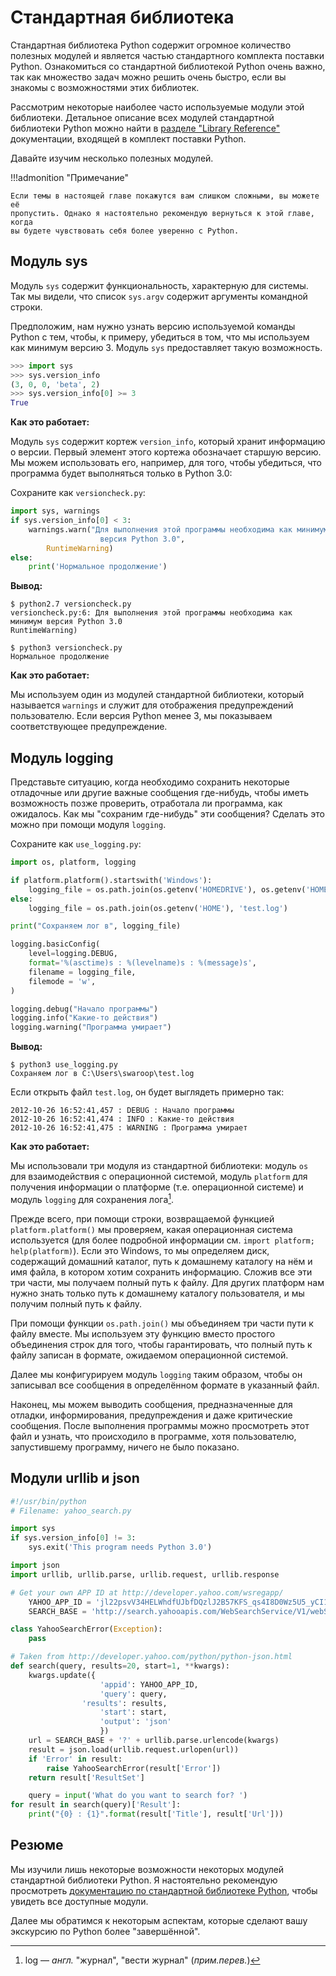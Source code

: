 # Стандартная библиотека

Стандартная библиотека Python содержит огромное количество полезных модулей и
является частью стандартного комплекта поставки Python. Ознакомиться со
стандартной библиотекой Python очень важно, так как множество задач можно
решить очень быстро, если вы знакомы с возможностями этих библиотек.

Рассмотрим некоторые наиболее часто используемые модули этой библиотеки.
Детальное описание всех модулей стандартной библиотеки Python можно найти в
[разделе "Library Reference"](http://docs.python.org/py3k/library/index.html)
документации, входящей в комплект поставки Python.

Давайте изучим несколько полезных модулей.

!!!admonition "Примечание"

    Если темы в настоящей главе покажутся вам слишком сложными, вы можете её
    пропустить. Однако я настоятельно рекомендую вернуться к этой главе, когда
    вы будете чувствовать себя более уверенно с Python.

## Модуль sys

Модуль `sys` содержит функциональность, характерную для системы. Так мы
видели, что список `sys.argv` содержит аргументы командной строки.

Предположим, нам нужно узнать версию используемой команды Python с тем, чтобы,
к примеру, убедиться в том, что мы используем как минимум версию 3. Модуль
`sys` предоставляет такую возможность.

```python
>>> import sys
>>> sys.version_info
(3, 0, 0, 'beta', 2)
>>> sys.version_info[0] >= 3
True
```

**Как это работает:**

Модуль `sys` содержит кортеж `version_info`, который хранит информацию о
версии. Первый элемент этого кортежа обозначает старшую версию. Мы можем
использовать его, например, для того, чтобы убедиться, что программа будет
выполняться только в Python 3.0:

Сохраните как `versioncheck.py`:

```python
import sys, warnings
if sys.version_info[0] < 3:
	warnings.warn("Для выполнения этой программы необходима как минимум \
					версия Python 3.0",
		RuntimeWarning)
else:
	print('Нормальное продолжение')
```

**Вывод:**

```
$ python2.7 versioncheck.py
versioncheck.py:6: Для выполнения этой программы необходима как минимум версия Python 3.0
RuntimeWarning)

$ python3 versioncheck.py
Нормальное продолжение
```

**Как это работает:**

Мы используем один из модулей стандартной библиотеки, который называется
`warnings` и служит для отображения предупреждений пользователю. Если
версия Python менее 3, мы показываем соответствующее предупреждение.

## Модуль logging

Представьте ситуацию, когда необходимо сохранить некоторые отладочные или другие
важные сообщения где-нибудь, чтобы иметь возможность позже проверить, отработала
ли программа, как ожидалось. Как мы "сохраним где-нибудь" эти сообщения? Сделать
это можно при помощи модуля `logging`.

Сохраните как `use_logging.py`:

```python
import os, platform, logging

if platform.platform().startswith('Windows'):
	logging_file = os.path.join(os.getenv('HOMEDRIVE'), os.getenv('HOMEPATH'), 'test.log')
else:
	logging_file = os.path.join(os.getenv('HOME'), 'test.log')

print("Сохраняем лог в", logging_file)

logging.basicConfig(
	level=logging.DEBUG,
	format='%(asctime)s : %(levelname)s : %(message)s',
	filename = logging_file,
	filemode = 'w',
)

logging.debug("Начало программы")
logging.info("Какие-то действия")
logging.warning("Программа умирает")
```

**Вывод:**

```
$ python3 use_logging.py
Сохраняем лог в C:\Users\swaroop\test.log
```

Если открыть файл `test.log`, он будет выглядеть примерно так:

```
2012-10-26 16:52:41,457 : DEBUG : Начало программы
2012-10-26 16:52:41,474 : INFO : Какие-то действия
2012-10-26 16:52:41,475 : WARNING : Программа умирает
```

**Как это работает:**

Мы использовали три модуля из стандартной библиотеки: модуль `os` для
взаимодействия с операционной системой, модуль `platform` для получения
информации о платформе (т.е. операционной системе) и модуль `logging` для
сохранения лога[^1].

Прежде всего, при помощи строки, возвращаемой функцией `platform.platform()`
мы проверяем, какая операционная система используется (для более подробной
информации см. `import platform; help(platform)`). Если это Windows, то мы
определяем диск, содержащий домашний каталог, путь к домашнему каталогу на нём
и имя файла, в котором хотим сохранить информацию. Сложив все эти три части,
мы получаем полный путь к файлу. Для других платформ нам нужно знать только
путь к домашнему каталогу пользователя, и мы получим полный путь к файлу.

При помощи функции `os.path.join()` мы объединяем три части пути к файлу
вместе. Мы используем эту функцию вместо простого объединения строк для того,
чтобы гарантировать, что полный путь к файлу записан в формате, ожидаемом
операционной системой.

Далее мы конфигурируем модуль `logging` таким образом, чтобы он записывал
все сообщения в определённом формате в указанный файл.

Наконец, мы можем выводить сообщения, предназначенные для отладки,
информирования, предупреждения и даже критические сообщения. После выполнения
программы можно просмотреть этот файл и узнать, что происходило в программе,
хотя пользователю, запустившему программу, ничего не было показано.

## Модули urllib и json

```python
#!/usr/bin/python
# Filename: yahoo_search.py

import sys
if sys.version_info[0] != 3:
	sys.exit('This program needs Python 3.0')

import json
import urllib, urllib.parse, urllib.request, urllib.response

# Get your own APP ID at http://developer.yahoo.com/wsregapp/
	YAHOO_APP_ID = 'jl22psvV34HELWhdfUJbfDQzlJ2B57KFS_qs4I8D0Wz5U5_yCI1Awv8.lBSfPhwr'
	SEARCH_BASE = 'http://search.yahooapis.com/WebSearchService/V1/webSearch'

class YahooSearchError(Exception):
	pass

# Taken from http://developer.yahoo.com/python/python-json.html
def search(query, results=20, start=1, **kwargs):
	kwargs.update({
					'appid': YAHOO_APP_ID,
					'query': query,
				'results': results,
					'start': start,
					'output': 'json'
					})
	url = SEARCH_BASE + '?' + urllib.parse.urlencode(kwargs)
	result = json.load(urllib.request.urlopen(url))
	if 'Error' in result:
		raise YahooSearchError(result['Error'])
	return result['ResultSet']

	query = input('What do you want to search for? ')
for result in search(query)['Result']:
	print("{0} : {1}".format(result['Title'], result['Url']))
```

## Резюме

Мы изучили лишь некоторые возможности некоторых модулей стандартной библиотеки
Python. Я настоятельно рекомендую просмотреть [документацию по стандартной
библиотеке Python](http://docs.python.org/py3k/library/index.html), чтобы
увидеть все доступные модули.

Далее мы обратимся к некоторым аспектам, которые сделают вашу экскурсию по
Python более "завершённой".

[^1]: log — _англ._ "журнал", "вести журнал" (_прим.перев._)
